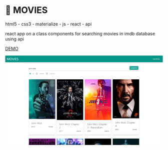 # 🍿 MOVIES

html5 - css3 - materialize - js - react - api

react app on a class components for searching movies in imdb database using api

[DEMO](https://oraclethirteen.github.io/movies)

![todo](./public/images/movies.png)
